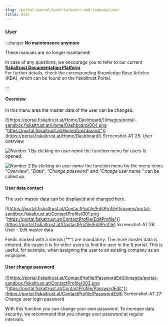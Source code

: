 ```yaml
---
slug: /portal-manual/austria/users-and-company/user
title: User
---
```


### User

:::danger **No maintenance anymore**

These manuals are no longer maintained! 

In case of any questions, we encourage you to refer to our current **[fiskaltrust Documentation Platform](https://docs.fiskaltrust.cloud/de/ "fiskaltrust Documentation Platform")**.  
For further details, check the corresponding Knowledge Base Articles (KBA), which can be found on the fiskaltrust.Portal.

:::

#### Overview

In this menu area the master data of the user can be changed.

[![https://portal.fiskaltrust.at/Home/Dashboard/](images/portal-sandbox.fiskaltrust.at/Home/Dashboard/004.png "https://portal.fiskaltrust.at/Home/Dashboard/")](https://portal.fiskaltrust.at/Home/Dashboard/)
Screenshot-AT 25: User overview

![Number 1](../images/Numbers/1.png) By clicking on *user name* the function menu for users is opened.

![Number 2](../images/Numbers/2.png) By clicking on *user name* the function menu for the menu items "*Overview*", "*Data*", "*Change password*" and *"Change user name "* can be called up.

#### User data contact

The user master data can be displayed and changed here.

[![https://portal.fiskaltrust.at/ContactProfile/EditProfile](images/portal-sandbox.fiskaltrust.at/ContactProfile/001.png "https://portal.fiskaltrust.at/ContactProfile/EditProfile")](https://portal.fiskaltrust.at/ContactProfile/EditProfile)
Screenshot-AT 26: User - Edit master data

Fields marked with a sterisk ("__\*__") are mandatory. The more master data is entered, the easier it is for other users to find the user in the ft.portal. This is useful, for example, when assigning the user to an existing company as an employee.

#### User change password

[![https://portal.fiskaltrust.at/ContactProfile/PasswordEdit](images/portal-sandbox.fiskaltrust.at/ContactProfile/002.png "https://portal.fiskaltrust.at/ContactProfile/PasswordEdit")](https://portal.fiskaltrust.at/ContactProfile/PasswordEdit)
Screenshot-AT 27: Change user login password

With this function you can change your own password. To increase data security, we recommend that you change your password at regular intervals.